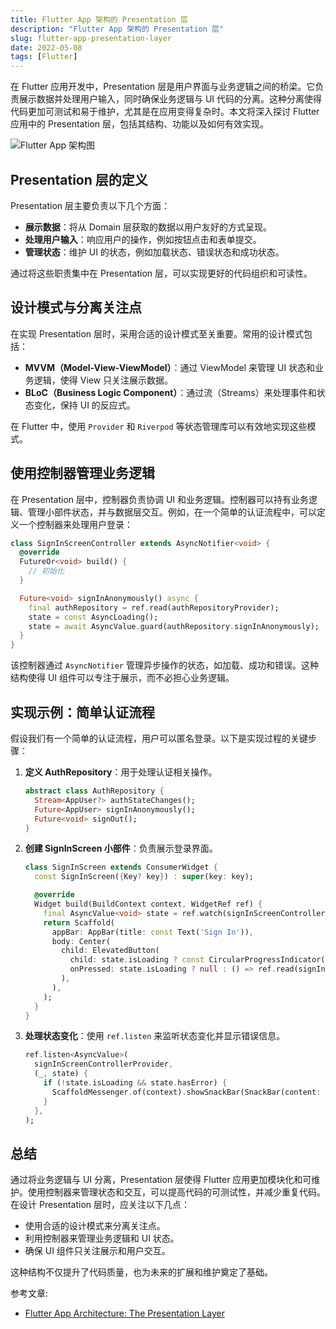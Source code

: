```yaml
---
title: Flutter App 架构的 Presentation 层
description: "Flutter App 架构的 Presentation 层"
slug: flutter-app-presentation-layer
date: 2022-05-08
tags: [Flutter]
---
```



在 Flutter 应用开发中，Presentation 层是用户界面与业务逻辑之间的桥梁。它负责展示数据并处理用户输入，同时确保业务逻辑与 UI 代码的分离。这种分离使得代码更加可测试和易于维护，尤其是在应用变得复杂时。本文将深入探讨 Flutter 应用中的 Presentation 层，包括其结构、功能以及如何有效实现。
<!-- truncate -->

![Flutter App 架构图](https://cdn.zhangwen.site/uPic/flutter-app-architecture.png)

## Presentation 层的定义

Presentation 层主要负责以下几个方面：

- **展示数据**：将从 Domain 层获取的数据以用户友好的方式呈现。
- **处理用户输入**：响应用户的操作，例如按钮点击和表单提交。
- **管理状态**：维护 UI 的状态，例如加载状态、错误状态和成功状态。

通过将这些职责集中在 Presentation 层，可以实现更好的代码组织和可读性。

## 设计模式与分离关注点

在实现 Presentation 层时，采用合适的设计模式至关重要。常用的设计模式包括：

- **MVVM（Model-View-ViewModel）**：通过 ViewModel 来管理 UI 状态和业务逻辑，使得 View 只关注展示数据。
- **BLoC（Business Logic Component）**：通过流（Streams）来处理事件和状态变化，保持 UI 的反应式。

在 Flutter 中，使用 `Provider` 和 `Riverpod` 等状态管理库可以有效地实现这些模式。

## 使用控制器管理业务逻辑

在 Presentation 层中，控制器负责协调 UI 和业务逻辑。控制器可以持有业务逻辑、管理小部件状态，并与数据层交互。例如，在一个简单的认证流程中，可以定义一个控制器来处理用户登录：

```dart
class SignInScreenController extends AsyncNotifier<void> {
  @override
  FutureOr<void> build() {
    // 初始化
  }

  Future<void> signInAnonymously() async {
    final authRepository = ref.read(authRepositoryProvider);
    state = const AsyncLoading();
    state = await AsyncValue.guard(authRepository.signInAnonymously);
  }
}
```

该控制器通过 `AsyncNotifier` 管理异步操作的状态，如加载、成功和错误。这种结构使得 UI 组件可以专注于展示，而不必担心业务逻辑。

## 实现示例：简单认证流程

假设我们有一个简单的认证流程，用户可以匿名登录。以下是实现过程的关键步骤：

1. **定义 AuthRepository**：用于处理认证相关操作。

   ```dart
   abstract class AuthRepository {
     Stream<AppUser?> authStateChanges();
     Future<AppUser> signInAnonymously();
     Future<void> signOut();
   }
   ```

2. **创建 SignInScreen 小部件**：负责展示登录界面。

   ```dart
   class SignInScreen extends ConsumerWidget {
     const SignInScreen({Key? key}) : super(key: key);

     @override
     Widget build(BuildContext context, WidgetRef ref) {
       final AsyncValue<void> state = ref.watch(signInScreenControllerProvider);
       return Scaffold(
         appBar: AppBar(title: const Text('Sign In')),
         body: Center(
           child: ElevatedButton(
             child: state.isLoading ? const CircularProgressIndicator() : const Text('Sign in anonymously'),
             onPressed: state.isLoading ? null : () => ref.read(signInScreenControllerProvider.notifier).signInAnonymously(),
           ),
         ),
       );
     }
   }
   ```

3. **处理状态变化**：使用 `ref.listen` 来监听状态变化并显示错误信息。

   ```dart
   ref.listen<AsyncValue>(
     signInScreenControllerProvider,
     (_, state) {
       if (!state.isLoading && state.hasError) {
         ScaffoldMessenger.of(context).showSnackBar(SnackBar(content: Text(state.error.toString())));
       }
     },
   );
   ```

## 总结

通过将业务逻辑与 UI 分离，Presentation 层使得 Flutter 应用更加模块化和可维护。使用控制器来管理状态和交互，可以提高代码的可测试性，并减少重复代码。在设计 Presentation 层时，应关注以下几点：

- 使用合适的设计模式来分离关注点。
- 利用控制器来管理业务逻辑和 UI 状态。
- 确保 UI 组件只关注展示和用户交互。

这种结构不仅提升了代码质量，也为未来的扩展和维护奠定了基础。

参考文章:

- [Flutter App Architecture: The Presentation Layer](https://codewithandrea.com/articles/flutter-presentation-layer/)
